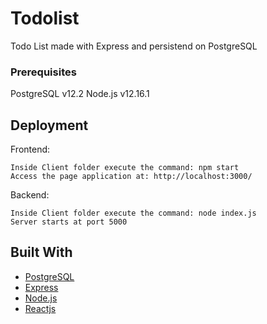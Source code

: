# Todolist
Todo List made with Express and persistend on PostgreSQL

### Prerequisites

PostgreSQL v12.2
Node.js v12.16.1

## Deployment

Frontend:
```
Inside Client folder execute the command: npm start
Access the page application at: http://localhost:3000/
```

Backend:
```
Inside Client folder execute the command: node index.js
Server starts at port 5000
```

## Built With

* [PostgreSQL](https://www.postgresql.org/)
* [Express](https://expressjs.com/)
* [Node.js](https://nodejs.org)
* [Reactjs](https://reactjs.org/)
